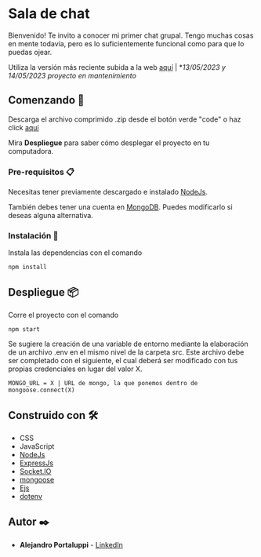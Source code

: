 # Sala de chat

Bienvenido! Te invito a conocer mi primer chat grupal. Tengo muchas cosas en mente todavía, pero es lo suficientemente funcional como para que lo puedas ojear. 

Utiliza la versión más reciente subida a la web [aquí](https://chat-js-ale.onrender.com/) | **13/05/2023 y *14/05/2023 proyecto en mantenimiento**

## Comenzando 🚀

Descarga el archivo comprimido .zip desde el botón verde "code" o haz click [aquí](https://github.com/Ale6100/Chat-js/archive/refs/heads/main.zip)

Mira **Despliegue** para saber cómo desplegar el proyecto en tu computadora.


### Pre-requisitos 📋

Necesitas tener previamente descargado e instalado [NodeJs](https://nodejs.org/).

También debes tener una cuenta en [MongoDB](https://mongodb.com/). Puedes modificarlo si deseas alguna alternativa.

### Instalación 🔧

Instala las dependencias con el comando

```
npm install
```

## Despliegue 📦

Corre el proyecto con el comando

```
npm start
```

Se sugiere la creación de una variable de entorno mediante la elaboración de un archivo .env en el mismo nivel de la carpeta src. Este archivo debe ser completado con el siguiente, el cual deberá ser modificado con tus propias credenciales en lugar del valor X.

```
MONGO_URL = X | URL de mongo, la que ponemos dentro de mongoose.connect(X)
```

## Construido con 🛠️

* CSS
* JavaScript
* [NodeJs](https://nodejs.org/)
* [ExpressJs](https://expressjs.com/)
* [Socket.IO](https://socket.io/)
* [mongoose](https://mongoosejs.com/)
* [Ejs](https://ejs.co/)
* [dotenv](https://www.npmjs.com/package/dotenv)

## Autor ✒️

* **Alejandro Portaluppi** - [LinkedIn](https://www.linkedin.com/in/alejandro-portaluppi/)